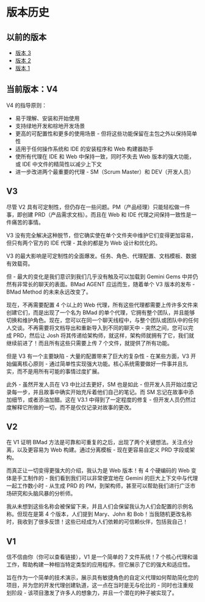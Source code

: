 # 版本历史

## 以前的版本

- [版本 3](https://github.com/bmadcode/BMad-Method/tree/V3)
- [版本 2](https://github.com/bmadcode/BMad-Method/tree/V2)
- [版本 1](https://github.com/bmadcode/BMad-Method/tree/V1)

## 当前版本：V4

V4 的指导原则：

- 易于理解、安装和开始使用
- 支持绿地开发和棕地开发场景
- 更高的可配置性和更多的使用场景 - 但将这些功能保留在主包之外以保持简单性
- 适用于任何操作系统和 IDE 的安装程序和 Web 构建器助手
- 使所有代理在 IDE 和 Web 中保持一致，同时不失去 Web 版本的强大功能，或 IDE 中文件的精简性以减少上下文
- 进一步改进两个最重要的代理 - SM（Scrum Master）和 DEV（开发人员）

## V3

尽管 V2 具有可定制性，但仍存在一些问题。PM（产品经理）只能轻松做一件事，即创建 PRD（产品需求文档）。而且在 Web 和 IDE 代理之间保持一致性是一件痛苦的事情。

V3 没有完全解决这种脱节，但它确实使在单个文件夹中维护它们变得更加容易，但只有两个官方的 IDE 代理 - 其余的都是为 Web 设计和优化的。

V3 的最大影响是可定制性的全面爆发。任务、角色、代理配置、文档模板、数据有效载荷。

但 - 最大的变化是我们意识到我们几乎没有触及可以加载到 Gemini Gems 中并仍然有非常长的聊天的表面。BMad AGENT 应运而生，随着单个 V3 版本的发布 - BMad Method 的未来永远改变了。

现在，不再需要配置 4 个以上的 Web 代理，所有这些代理都需要上传许多文件来创建它们，而是出现了一个名为 BMad 的单个代理，它拥有整个团队，并且能够切换和维护角色。现在，您可以在同一个聊天线程中，与整个团队或团队中的任何人交谈。不再需要将文档导出和重新导入到不同的聊天中 - 突然之间，您可以完成 PRD，然后让 Josh 将其传递给架构师，就这样，架构师就拥有了它，我们就继续前进了！而且所有这些只需要上传 7 个文件，就提供了所有功能。

但是 V3 有一个主要缺陷 - 大量的配置带来了巨大的复杂性 - 在某些方面，V3 开始偏离核心原则 - 通过简单性实现强大功能。核心系统需要做好一件事并且扎实，而不是用所有可能的事情过度扩展。

此外 - 虽然开发人员在 V3 中比过去更好，SM 也是如此 - 但开发人员开始过度记录每一步，并且故事中确实开始充斥着他们自己的笔记。而 SM 忘记在故事中添加细节，或者添油加醋。这在 V3.1 中得到了一定程度的修复 - 但开发人员仍然过度解释它所做的一切，而不是仅仅记录对故事的更改。

## V2

在 V1 证明 BMad 方法是可靠和可重复的之后，出现了两个关键想法。关注点分离，以及更容易为 Web 构建。通过分离模板 - 现在更容易自定义 PRD 字段或架构。

而真正让一切变得更强大的介绍，我认为是 Web 版本！有 4 个硬编码的 Web 变体是手工制作的 - 我们看到我们可以非常便宜地在 Gemini 的巨大上下文中与代理一起工作数小时 - 从生成 PRD 的 PM，到架构师，甚至可以帮助我们进行广泛市场研究和头脑风暴的分析师。

我从未想到这些名称会被保留下来，并且人们会保留我认为人们会配置的示例名称。但现在是第 4 个版本，人们提到 Mary、John 和 Bob！当我随机更改名称时，我收到了很多反馈！这些已经成为人们依赖的可信赖伙伴，包括我自己！

## V1

信不信由你（你可以查看链接），V1 是一个简单的 7 文件系统！7 个核心代理和谐工作，帮助构建一种相当特定类型的应用程序。但它展示了它的强大和适应性。

旨在作为一个简单的技术演示，展示具有敏捷角色的自定义代理如何帮助简化您的项目，并为您的开发代理创建轨道，这一点在当时是无与伦比的 - 同时也注重规划阶段 - 该项目激发了许多人的想象力，并且一个潜在的种子被实现了。